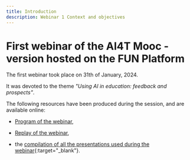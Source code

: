 ```yaml
---
title: Introduction
description: Webinar 1 Context and objectives 
---
```



# First webinar of the AI4T Mooc - version hosted on the FUN Platform

The first webinar took place on 31th of January, 2024.

It was devoted to the theme *"Using AI in education: feedback and prospects"*.

The following resources have been produced during the session, and are available online:

* <a href="https://inrialearninglab.github.io/ai4t//2-Project-resources/5-Webinars/5-1-Webinar-1/5-1-3-Webinar-1-presentations.html" target="_blank">Program of the webinar</a>, 
  
* <a href="https://inrialearninglab.github.io/ai4t//2-Project-resources/5-Webinars/5-1-Webinar-1/5-1-2-Webinar-1-replay.html" target="_blank">Replay of the webinar</a>, 
  
* the [compilation of all the presentations used during the webinar](Documents/Webinaire-Usage-IA-Experiences-Perspectives-synthese-VF.pdf){:target="_blank"}.

